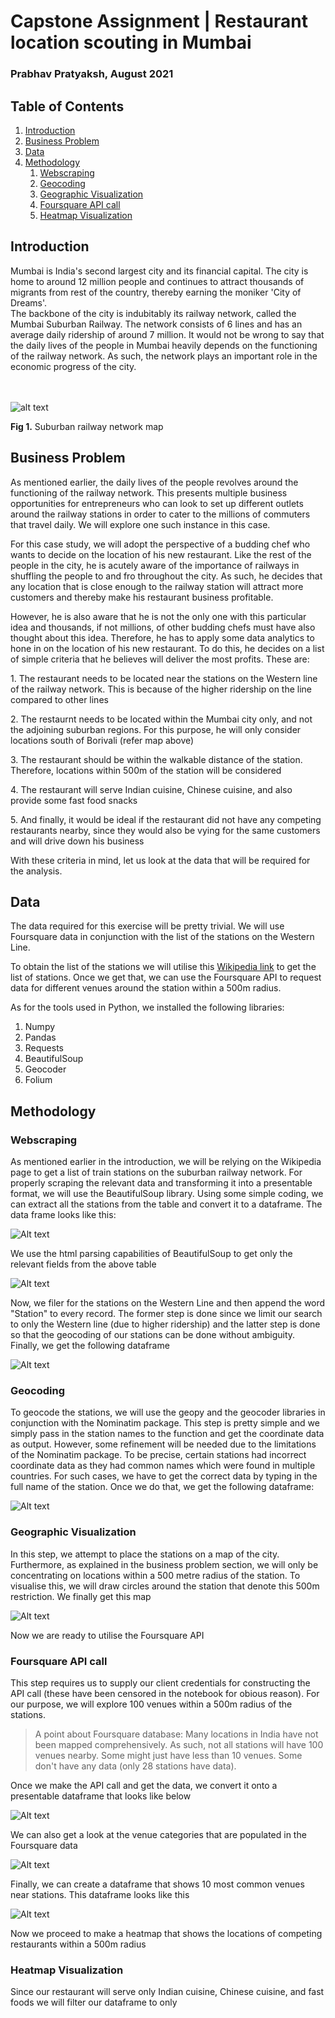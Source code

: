 # Capstone Assignment | Restaurant location scouting in Mumbai
### Prabhav Pratyaksh, August 2021

## Table of Contents
1. [Introduction](#introduction)
2. [Business Problem](#Business)
3. [Data](#Data)
4. [Methodology](#Methodology)
    1. [Webscraping](#Webscraping)
    2. [Geocoding](#Geocoding)
    3. [Geographic Visualization](#Geographic)
    4. [Foursquare API call](#Foursquare)
    5. [Heatmap Visualization](#Heatmap)


## Introduction <a name="introduction"></a>

<div align="justified">Mumbai is India's second largest city and its financial capital. The city is home to around 12 million people and continues to attract thousands of migrants from rest of the country, thereby earning the moniker 'City of Dreams'. </div>
<div align="justified">The backbone of the city is indubitably its railway network, called the Mumbai Suburban Railway. The network consists of 6 lines and has an average daily ridership of around 7 million. It would not be wrong to say that the daily lives of the people in Mumbai heavily depends on the functioning of the railway network. As such, the network plays an important role in the economic progress of the city.</div> <br>
<br>

![alt text](https://upload.wikimedia.org/wikipedia/commons/thumb/4/45/Mumbai_Metropolitan_Railway_Schematic_Map_%28simplified%29.svg/800px-Mumbai_Metropolitan_Railway_Schematic_Map_%28simplified%29.svg.png "Mumbai Suburban Railway Map (Image courtsey: Wikipedia)") <br>

**Fig 1.** Suburban railway network map

## Business Problem <a name="Business"></a>

<div align="justified"><p>As mentioned earlier, the daily lives of the people revolves around the functioning of the railway network. This presents multiple business opportunities for entrepreneurs who can look to set up different outlets around the railway stations in order to cater to the millions of commuters that travel daily. We will explore one such instance in this case. </p></div>

<div align="justified"><p> For this case study, we will adopt the perspective of a budding chef who wants to decide on the location of his new restaurant. Like the rest of the people in the city, he is acutely aware of the importance of railways in shuffling the people to and fro throughout the city. As such, he decides that any location that is close enough to the railway station will attract more customers and thereby make his restaurant business profitable.</p> </div>

<div align="justified"><p> However, he is also aware that he is not the only one with this particular idea and thousands, if not millions, of other budding chefs must have also thought about this idea. Therefore, he has to apply some data analytics to hone in on the location of his new restaurant. To do this, he decides on a list of simple criteria that he believes will deliver the most profits. These are: </p> </div>
  <p>1. The restaurant needs to be located near the stations on the Western line of the railway network. This is because of the higher ridership on the line compared to other lines</p>
  <p>2. The restaurnt needs to be located within the Mumbai city only, and not the adjoining suburban regions. For this purpose, he will only consider locations south of Borivali (refer map above)</p>
  <p>3. The restaurant should be within the walkable distance of the station. Therefore, locations within 500m of the station will be considered</p>
  <p>4. The restaurant will serve Indian cuisine, Chinese cuisine, and also provide some fast food snacks</p>
  <p>5. And finally, it would be ideal if the restaurant did not have any competing restaurants nearby, since they would also be vying for the same customers and will drive down his business</p>

<div align="justified"><p> With these criteria in mind, let us look at the data that will be required for the analysis. </p><div align="justified">
  
## Data <a name="Data"></a>
  
The data required for this exercise will be pretty trivial. We will use Foursquare data in conjunction with the list of the stations on the Western Line.
  
To obtain the list of the stations we will utilise this [Wikipedia link](https://en.wikipedia.org/wiki/List_of_Mumbai_Suburban_Railway_stations) to get the list of stations. Once we get that, we can use the Foursquare API to request data for different venues around the station within a 500m radius.
  
As for the tools used in Python, we installed the following libraries:
  1. Numpy
  2. Pandas
  3. Requests
  3. BeautifulSoup
  4. Geocoder
  5. Folium 
  
## Methodology <a name="Methodology"></a>
  
### Webscraping  <a name="Webscraping"></a>

As mentioned earlier in the introduction, we will be relying on the Wikipedia page to get a list of train stations on the suburban railway network. For properly scraping the relevant data and transforming it into a presentable format, we will use the BeautifulSoup library. Using some simple coding, we can extract all the stations from the table and convert it to a dataframe. The data frame looks like this:
  
  ![Alt text](https://github.com/prabhavpratyaksh/Coursera_Capstone/blob/master/Final%20Assignment/Screenshots/SS%20-%20Wikipedia%20page.png "Wikipedia table")

We use the html parsing capabilities of BeautifulSoup to get only the relevant fields from the above table
  
  ![Alt text](https://github.com/prabhavpratyaksh/Coursera_Capstone/blob/master/Final%20Assignment/Screenshots/SS%20-%20Wikipedia%20convert%20to%20dataframe.png "Dataframe of stations")
  
Now, we filer for the stations on the Western Line and then append the word "Station" to every record. The former step is done since we limit our search to only the Western line (due to higher ridership) and the latter step is done so that the geocoding of our stations can be done without ambiguity. Finally, we get the following dataframe
  
  ![Alt text](https://github.com/prabhavpratyaksh/Coursera_Capstone/blob/master/Final%20Assignment/Screenshots/SS%20-%20Station%20df.png "Station dataframe")
  
### Geocoding <a name="Geocoding"></a>  
  
To geocode the stations, we will use the geopy and the geocoder libraries in conjunction with the Nominatim package. This step is pretty simple and we simply pass in the station names to the function and get the coordinate data as output. However, some refinement will be needed due to the limitations of the Nominatim package. To be precise, certain stations had incorrect coordinate data as they had common names which were found in multiple countries. For such cases, we have to get the correct data by typing in the full name of the station. Once we do that, we get the following dataframe:  
  
  ![Alt text](https://github.com/prabhavpratyaksh/Coursera_Capstone/blob/master/Final%20Assignment/Screenshots/SS%20-%20geocoded%20stations.png "Geocoded station dataframe")
  
### Geographic Visualization <a name="Geographic"></a>  
  
In this step, we attempt to place the stations on a map of the city. Furthermore, as explained in the business problem section, we will only be concentrating on locations within a 500 metre radius of the station. To visualise this, we will draw circles around the station that denote this 500m restriction. We finally get this map 
  
  ![Alt text](https://github.com/prabhavpratyaksh/Coursera_Capstone/blob/master/Final%20Assignment/Screenshots/SS%20-%20second%20map.png "Map of stations on Western Line" )
  
Now we are ready to utilise the Foursquare API
  
### Foursquare API call <a name="Foursquare"></a> 
  
This step requires us to supply our client credentials for constructing the API call (these have been censored in the notebook for obious reason). For our purpose, we will explore 100 venues within a 500m radius of the stations.
  >  A point about Foursquare database: Many locations in India have not been mapped comprehensively. As such, not all stations will have 100 venues nearby. Some might just have less than 10 venues. Some don't have any data (only 28 stations have data).

 Once we make the API call and get the data, we convert it onto a presentable dataframe that looks like below
  
  ![Alt text](https://github.com/prabhavpratyaksh/Coursera_Capstone/blob/master/Final%20Assignment/Screenshots/SS%20-%20foursquare%20call.png "Foursquare venues near stations" )

We can also get a look at the venue categories that are populated in the Foursquare data
  
  ![Alt text](https://github.com/prabhavpratyaksh/Coursera_Capstone/blob/master/Final%20Assignment/Screenshots/SS%20-%20foursquare%20categories.png "Foursquare venue categories" )
  
Finally, we can create a dataframe that shows 10 most common venues near stations. This dataframe looks like this
  
  ![Alt text](https://github.com/prabhavpratyaksh/Coursera_Capstone/blob/master/Final%20Assignment/Screenshots/SS%20-%20common%20venues.png "Foursquare 10 most common venues" )
  
Now we proceed to make a heatmap that shows the locations of competing restaurants within a 500m radius
  
### Heatmap Visualization <a name="Heatmap"></a>  
  
Since our restaurant will serve only Indian cuisine, Chinese cuisine, and fast foods we will filter our dataframe to only 
